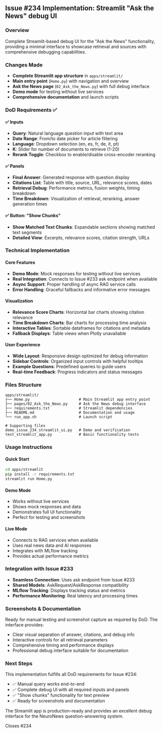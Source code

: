 ## Issue #234 Implementation: Streamlit "Ask the News" debug UI

### Overview
Complete Streamlit-based debug UI for the "Ask the News" functionality, providing a minimal interface to showcase retrieval and sources with comprehensive debugging capabilities.

### Changes Made
- **Complete Streamlit app structure** in `apps/streamlit/`
- **Main entry point** (`Home.py`) with navigation and overview
- **Ask the News page** (`02_Ask_the_News.py`) with full debug interface
- **Demo mode** for testing without live services
- **Comprehensive documentation** and launch scripts

### DoD Requirements ✅

#### ✅ Inputs
- **Query**: Natural language question input with text area
- **Date Range**: From/to date picker for article filtering
- **Language**: Dropdown selection (en, es, fr, de, it, pt)
- **K**: Slider for number of documents to retrieve (1-20)
- **Rerank Toggle**: Checkbox to enable/disable cross-encoder reranking

#### ✅ Panels
- **Final Answer**: Generated response with question display
- **Citations List**: Table with title, source, URL, relevance scores, dates
- **Retrieval Debug**: Performance metrics, fusion weights, timing breakdown
- **Time Breakdown**: Visualization of retrieval, reranking, answer generation times

#### ✅ Button: "Show Chunks"
- **Show Matched Text Chunks**: Expandable sections showing matched text segments
- **Detailed View**: Excerpts, relevance scores, citation strength, URLs

### Technical Implementation

#### Core Features
- **Demo Mode**: Mock responses for testing without live services
- **Real Integration**: Connects to Issue #233 ask endpoint when available
- **Async Support**: Proper handling of async RAG service calls
- **Error Handling**: Graceful fallbacks and informative error messages

#### Visualization
- **Relevance Score Charts**: Horizontal bar charts showing citation relevance
- **Time Breakdown Charts**: Bar charts for processing time analysis
- **Interactive Tables**: Sortable dataframes for citations and metadata
- **Fallback Displays**: Table views when Plotly unavailable

#### User Experience
- **Wide Layout**: Responsive design optimized for debug information
- **Sidebar Controls**: Organized input controls with helpful tooltips
- **Example Questions**: Predefined queries to guide users
- **Real-time Feedback**: Progress indicators and status messages

### Files Structure
```
apps/streamlit/
├── Home.py                      # Main Streamlit app entry point
├── pages/02_Ask_the_News.py     # Ask the News debug interface
├── requirements.txt             # Streamlit dependencies
├── README.md                    # Documentation and usage
└── run_app.sh                   # Launch script

# Supporting files
demo_issue_234_streamlit_ui.py   # Demo and verification
test_streamlit_app.py            # Basic functionality tests
```

### Usage Instructions

#### Quick Start
```bash
cd apps/streamlit
pip install -r requirements.txt
streamlit run Home.py
```

#### Demo Mode
- Works without live services
- Shows mock responses and data
- Demonstrates full UI functionality
- Perfect for testing and screenshots

#### Live Mode
- Connects to RAG services when available
- Uses real news data and AI responses
- Integrates with MLflow tracking
- Provides actual performance metrics

### Integration with Issue #233
- **Seamless Connection**: Uses ask endpoint from Issue #233
- **Shared Models**: AskRequest/AskResponse compatibility
- **MLflow Tracking**: Displays tracking status and metrics
- **Performance Monitoring**: Real latency and processing times

### Screenshots & Documentation
Ready for manual testing and screenshot capture as required by DoD. The interface provides:
- Clear visual separation of answer, citations, and debug info
- Interactive controls for all retrieval parameters
- Comprehensive timing and performance displays
- Professional debug interface suitable for documentation

### Next Steps
This implementation fulfills all DoD requirements for Issue #234:
- ✅ Manual query works end-to-end
- ✅ Complete debug UI with all required inputs and panels
- ✅ "Show chunks" functionality for text preview
- ✅ Ready for screenshots and documentation

The Streamlit app is production-ready and provides an excellent debug interface for the NeuroNews question-answering system.

Closes #234
